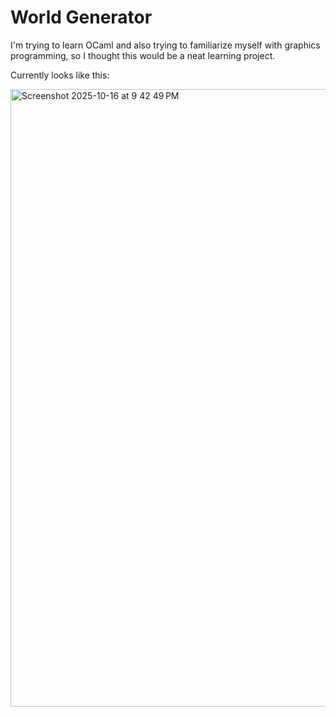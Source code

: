 # World Generator

I'm trying to learn OCaml and also trying to familiarize myself with graphics programming, so I thought this would be a neat learning project.

Currently looks like this:

<img width="1595" height="988" alt="Screenshot 2025-10-16 at 9 42 49 PM" src="https://github.com/user-attachments/assets/56894deb-ad67-42ac-8215-457b0eaafccb" />
